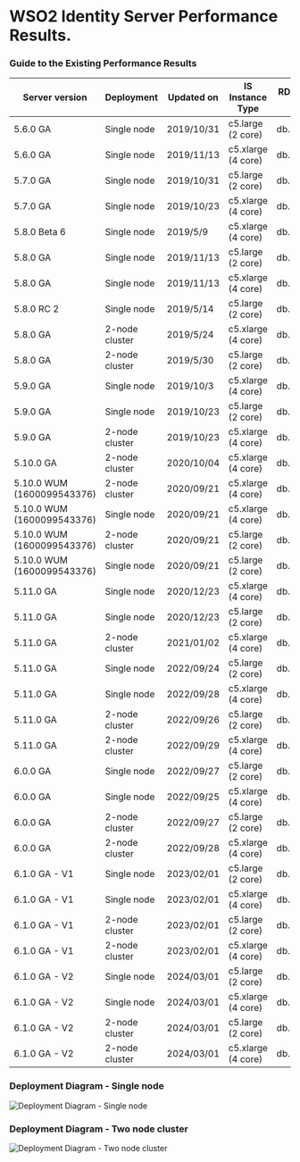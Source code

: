 # WSO2 Identity Server Performance Results.


### Guide to the Existing Performance Results
| Server version             | Deployment     | Updated on | IS Instance Type   | RDS Instance Type | JDK version | Link                                                                         |
|----------------------------|----------------|------------|--------------------|-------------------|-------------|------------------------------------------------------------------------------|
| 5.6.0 GA                   | Single node    | 2019/10/31 | c5.large (2 core)  | db.m4.xlarge      | JDK 8       | [:arrow_upper_right:](5.6.0/5.6.0_single-node_2-core.md)                     |
| 5.6.0 GA                   | Single node    | 2019/11/13 | c5.xlarge (4 core) | db.m4.xlarge      | JDK 8       | [:arrow_upper_right:](5.6.0/5.6.0_single-node_4-core.md)                     |
| 5.7.0 GA                   | Single node    | 2019/10/31 | c5.large (2 core)  | db.m4.xlarge      | JDK 8       | [:arrow_upper_right:](5.7.0/5.7.0_single-node_2-core.md)                     |
| 5.7.0 GA                   | Single node    | 2019/10/23 | c5.xlarge (4 core) | db.m4.xlarge      | JDK 8       | [:arrow_upper_right:](5.7.0/5.7.0_single-node_4-core.md)                     |
| 5.8.0 Beta 6               | Single node    | 2019/5/9   | c5.xlarge (4 core) | db.m4.xlarge      | JDK 8       | [:arrow_upper_right:](5.8.0/5.8.0-beta6_single-node_4-core.md)               |
| 5.8.0 GA                   | Single node    | 2019/11/13 | c5.large (2 core)  | db.m4.xlarge      | JDK 8       | [:arrow_upper_right:](5.8.0/5.8.0_single-node_2-core.md)                     |
| 5.8.0 GA                   | Single node    | 2019/11/13 | c5.xlarge (4 core) | db.m4.xlarge      | JDK 8       | [:arrow_upper_right:](5.8.0/5.8.0_single-node_4-core.md)                     |
| 5.8.0 RC 2                 | Single node    | 2019/5/14  | c5.large (2 core)  | db.m4.xlarge      | JDK 8       | [:arrow_upper_right:](5.8.0/5.8.0-rc2_single-node_2-core.md)                 |
| 5.8.0 GA                   | 2-node cluster | 2019/5/24  | c5.xlarge (4 core) | db.m4.xlarge      | JDK 8       | [:arrow_upper_right:](5.8.0/5.8.0_two-nodes_4-core.md)                       |
| 5.8.0 GA                   | 2-node cluster | 2019/5/30  | c5.large (2 core)  | db.m4.xlarge      | JDK 8       | [:arrow_upper_right:](5.8.0/5.8.0_two-nodes_2-core.md)                       |
| 5.9.0 GA                   | Single node    | 2019/10/3  | c5.xlarge (4 core) | db.m4.xlarge      | JDK 8       | [:arrow_upper_right:](5.9.0/5.9.0_single-node_4-core.md)                     |
| 5.9.0 GA                   | Single node    | 2019/10/23 | c5.large (2 core)  | db.m4.xlarge      | JDK 8       | [:arrow_upper_right:](5.9.0/5.9.0_single-node_2-core.md)                     |
| 5.9.0 GA                   | 2-node cluster | 2019/10/23 | c5.xlarge (4 core) | db.m4.xlarge      | JDK 8       | [:arrow_upper_right:](5.9.0/5.9.0_two-nodes_4-core.md)                       |
| 5.10.0 GA                  | 2-node cluster | 2020/10/04 | c5.xlarge (4 core) | db.m4.xlarge      | JDK 8       | [:arrow_upper_right:](5.10.0/5.10.0_two-nodes_4-core.md)                     |
| 5.10.0 WUM (1600099543376) | 2-node cluster | 2020/09/21 | c5.xlarge (4 core) | db.m4.xlarge      | JDK 8       | [:arrow_upper_right:](5.10.0/WUM/1600099543376/5.10.0_two-nodes_4-core.md)   |
| 5.10.0 WUM (1600099543376) | Single node    | 2020/09/21 | c5.xlarge (4 core) | db.m4.xlarge      | JDK 8       | [:arrow_upper_right:](5.10.0/WUM/1600099543376/5.10.0_single-node_4-core.md) |
| 5.10.0 WUM (1600099543376) | 2-node cluster | 2020/09/21 | c5.large (2 core)  | db.m4.xlarge      | JDK 8       | [:arrow_upper_right:](5.10.0/WUM/1600099543376/5.10.0_two-nodes_2-core.md)   |
| 5.10.0 WUM (1600099543376) | Single node    | 2020/09/21 | c5.large (2 core)  | db.m4.xlarge      | JDK 8       | [:arrow_upper_right:](5.10.0/WUM/1600099543376/5.10.0_single-node_2-core.md) |
| 5.11.0 GA                  | Single node    | 2020/12/23 | c5.xlarge (4 core) | db.m4.xlarge      | JDK 8       | [:arrow_upper_right:](5.11.0/jdk-8/5.11.0_single-node_4-core_jdk-8.md)       |
| 5.11.0 GA                  | Single node    | 2020/12/23 | c5.large (2 core)  | db.m4.xlarge      | JDK 8       | [:arrow_upper_right:](5.11.0/jdk-8/5.11.0_single-node_2-core_jdk-8.md)       |
| 5.11.0 GA                  | 2-node cluster | 2021/01/02 | c5.xlarge (4 core) | db.m4.xlarge      | JDK 8       | [:arrow_upper_right:](5.11.0/jdk-8/5.11.0_two-nodes_4-core_jdk-8.md)         |
| 5.11.0 GA                  | Single node    | 2022/09/24 | c5.large (2 core)  | db.m4.2xlarge     | JDK 11      | [:arrow_upper_right:](5.11.0/jdk-11/5.11.0_single-node_2-core_jdk-11.md)     |
| 5.11.0 GA                  | Single node    | 2022/09/28 | c5.xlarge (4 core) | db.m4.2xlarge     | JDK 11      | [:arrow_upper_right:](5.11.0/jdk-11/5.11.0_single-node_4-core_jdk-11.md)     |
| 5.11.0 GA                  | 2-node cluster | 2022/09/26 | c5.large (2 core)  | db.m4.2xlarge     | JDK 11      | [:arrow_upper_right:](5.11.0/jdk-11/5.11.0_two-node_2-core_jdk-11.md)        |
| 5.11.0 GA                  | 2-node cluster | 2022/09/29 | c5.xlarge (4 core) | db.m4.2xlarge     | JDK 11      | [:arrow_upper_right:](5.11.0/jdk-11/5.11.0_two-node_4-core_jdk-11.md)        |
| 6.0.0 GA                   | Single node    | 2022/09/27 | c5.large (2 core)  | db.m4.2xlarge     | JDK 11      | [:arrow_upper_right:](6.0.0/6.0.0_single-node_2-core_jdk-11.md)              |
| 6.0.0 GA                   | Single node    | 2022/09/25 | c5.xlarge (4 core) | db.m4.2xlarge     | JDK 11      | [:arrow_upper_right:](6.0.0/6.0.0_single-node_4-core_jdk-11.md)              |
| 6.0.0 GA                   | 2-node cluster | 2022/09/27 | c5.large (2 core)  | db.m4.2xlarge     | JDK 11      | [:arrow_upper_right:](6.0.0/6.0.0_two-node_2-core_jdk-11.md)                 |
| 6.0.0 GA                   | 2-node cluster | 2022/09/28 | c5.xlarge (4 core) | db.m4.2xlarge     | JDK 11      | [:arrow_upper_right:](6.0.0/6.0.0_two-node_4-core_jdk-11.md)                 |
| 6.1.0 GA - V1                  | Single node    | 2023/02/01 | c5.large (2 core)  | db.m4.2xlarge     | JDK 11      | [:arrow_upper_right:](6.1.0/6.1.0_single-node_2-core_jdk-11.md)              |
| 6.1.0 GA - V1                   | Single node    | 2023/02/01 | c5.xlarge (4 core) | db.m4.2xlarge     | JDK 11      | [:arrow_upper_right:](6.1.0/6.1.0_single-node_4-core_jdk-11.md)              |
| 6.1.0 GA - V1                   | 2-node cluster | 2023/02/01 | c5.large (2 core)  | db.m4.2xlarge     | JDK 11      | [:arrow_upper_right:](6.1.0/6.1.0_two-node_2-core_jdk-11.md)                 |
| 6.1.0 GA - V1                   | 2-node cluster | 2023/02/01 | c5.xlarge (4 core) | db.m4.2xlarge     | JDK 11      | [:arrow_upper_right:](6.1.0/6.1.0_two-node_4-core_jdk-11.md)                 |               |
| 6.1.0 GA - V2                  | Single node    | 2024/03/01 | c5.large (2 core)  | db.m4.2xlarge     | JDK 11      | [:arrow_upper_right:](6.1.0/6.1.0_single-node_2-core_jdk-11.md)              |
| 6.1.0 GA - V2                   | Single node    | 2024/03/01 | c5.xlarge (4 core) | db.m4.2xlarge     | JDK 11      | [:arrow_upper_right:](6.1.0/6.1.0_single-node_4-core_jdk-11.md)              |
| 6.1.0 GA - V2                   | 2-node cluster | 2024/03/01 | c5.large (2 core)  | db.m4.2xlarge     | JDK 11      | [:arrow_upper_right:](6.1.0/6.1.0_two-node_2-core_jdk-11.md)                 |
| 6.1.0 GA - V2                   | 2-node cluster | 2024/03/01 | c5.xlarge (4 core) | db.m4.2xlarge     | JDK 11      | [:arrow_upper_right:](6.1.0/6.1.0_two-node_4-core_jdk-11.md)                 |

### Deployment Diagram - Single node
![Deployment Diagram - Single node](https://github.com/wso2/performance-is/blob/master/common/images/deployment-diagram-singlenode.png)


### Deployment Diagram - Two node cluster
![Deployment Diagram - Two node cluster](https://github.com/wso2/performance-is/blob/master/common/images/deployment-diagram-twonode-cluster.png)

